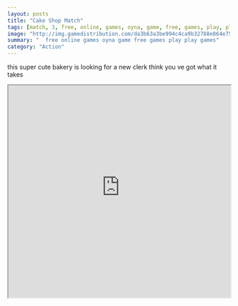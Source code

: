 ```yaml
---
layout: posts
title: "Cake Shop Match"
tags: [match, 3, free, online, games, oyna, game, free, games, play, play, games]
image: "http://img.gamedistribution.com/da3b63a3be994c4ca9b32788e864e751.jpg"
summary: "  free online games oyna game free games play play games"
category: "Action"
---
```


this super cute bakery is looking for a new clerk think you ve got what it takes

<iframe width="100%" height="480px;" src="http://flash.gamedistribution.com?game=da3b63a3be994c4ca9b32788e864e751"></iframe>